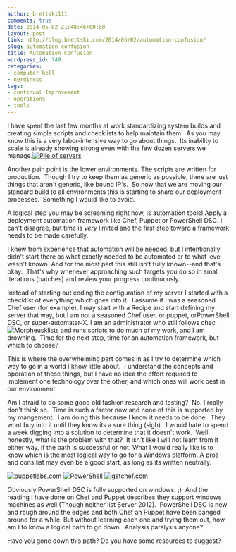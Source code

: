 ```yaml
---
author: brettski111
comments: true
date: 2014-05-02 21:48:46+00:00
layout: post
link: http://blog.brettski.com/2014/05/02/automation-confusion/
slug: automation-confusion
title: Automation Confusion
wordpress_id: 749
categories:
- computer hell
- nerdiness
tags:
- continual Improvement
- operations
- tools
---
```


I have spent the last few months at work standardizing system builds and creating simple scripts and checklists to help maintain them.  As you may know this is a very labor-intensive way to go about things.  Its inability to scale is already showing strong even with the few dozen servers we manage.[![Pile of servers](http://brettski111.files.wordpress.com/2014/05/stackoservers.png)](http://brettski111.files.wordpress.com/2014/05/stackoservers.png)

Another pain point is the lower environments. The scripts are written for production.  Though I try to keep them as generic as possible, there are just things that aren't generic, like bound IP's.  So now that we are moving our standard build to all environments this is starting to shard our deployment processes.  Something I would like to avoid.

A logical step you may be screaming right now, is automation tools! Apply a deployment automation framework like Chef, Puppet or PowerShell DSC. I can't disagree, but time is _very_ limited and the first step toward a framework needs to be made carefully.

I knew from experience that automation will be needed, but I intentionally didn't start there as what exactly needed to be automated or to what level wasn't known. And for the most part this still isn't fully known--and that's okay.  That's why whenever approaching such targets you do so in small iterations (batches) and review your progress continuously.

Instead of starting out coding the configuration of my server I started with a checklist of everything which goes into it.  I assume if I was a seasoned Chef user (for example), I may start with a Recipe and start defining my server that way, but I am not a seasoned Chef user, or puppet, orPowerShell DSC, or super-automater-X. I am an administrator who still follows chec![Morpheus](http://brettski111.files.wordpress.com/2014/05/the-red-pill.jpg?w=300)klists and runs scripts to do much of my work, and I am drowning.  Time for the next step, time for an automation framework, but which to choose?

This is where the overwhelming part comes in as I try to determine which way to go in a world I know little about.  I understand the concepts and operation of these things, but I have no idea the effort required to implement one technology over the other, and which ones will work best in our environment.

Am I afraid to do some good old fashion research and testing?  No. I really don't think so.  Time is such a factor now and none of this is supported by my mangement.  I am doing this because I know it needs to be done.  They wont buy into it until they know its a sure thing (sigh).  I would hate to spend a week digging into a solution to determine that it doesn't work.  Well honestly, what is the problem with that?  It isn't like I will not learn from it either way, if the path is successful or not. What I would really like is to know which is the most logical way to go for a Windows platform. A pros and cons list may even be a good start, as long as its written neutrally.



[![puppetlabs.com](http://brettski111.files.wordpress.com/2014/05/pl_logo_vertical_rgb_0.png?w=137)](http://brettski111.files.wordpress.com/2014/05/pl_logo_vertical_rgb_0.png) [![PowerShell](http://brettski111.files.wordpress.com/2014/05/5315-powershell-logo-gif-550x0.png?w=150)](http://brettski111.files.wordpress.com/2014/05/5315-powershell-logo-gif-550x0.png) [![getchef.com](http://brettski111.files.wordpress.com/2014/05/chef_vertical_reg_without-1-copy.png?w=150)](http://brettski111.files.wordpress.com/2014/05/chef_vertical_reg_without-1-copy.png)



Obviously PowerShell DSC is fully supported on windows. ;)  And the reading I have done on Chef and Puppet describes they support windows machines as well (Though neither list Server 2012).  PowerShell DSC is new and rough around the edges and both Chef an Puppet have been banged around for a while. But without learning each one and trying them out, how am I to know a logical path to go down.  Analysis paralysis anyone?

Have you gone down this path? Do you have some resources to suggest?




